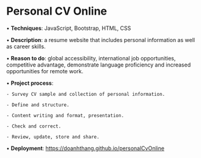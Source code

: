 # Personal CV Online

• **Techniques**: JavaScript, Bootstrap, HTML, CSS

• **Description**: a resume website that includes personal information as well as career skills.

• **Reason to do**: global accessibility, international job opportunities, competitive advantage, demonstrate language proficiency and increased opportunities for remote work.

• **Project process**: 

	- Survey CV sample and collection of personal information.
 
	- Define and structure.
 
	- Content writing and format, presentation.
 
	- Check and correct.
 
	- Review, update, store and share.

• __Deployment__: https://doanhthang.github.io/personalCvOnline
